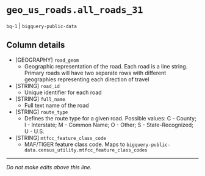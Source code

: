 # `geo_us_roads.all_roads_31`
`bq-1` | `bigquery-public-data`

## Column details
* [GEOGRAPHY] `road_geom`
  - Geographic representation of the road. Each road is a line string. Primary roads will have two separate rows with different geographies representing each direction of travel
* [STRING]    `road_id`
  - Unique identifier for each road
* [STRING]    `full_name`
  - Full text name of the road
* [STRING]    `route_type`
  - Defines the route type for a given road. Possible values: C - County; I - Interstate; M - Common Name; O - Other; S - State-Recognized; U - U.S.
* [STRING]    `mtfcc_feature_class_code`
  - MAF/TIGER feature class code. Maps to `bigquery-public-data.census_utility.mtfcc_feature_class_codes`

-------------------------------------------------------------------------------
*Do not make edits above this line.*
